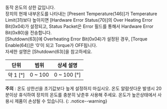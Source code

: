 
동작 온도의 상한 값입니다.  
장치의 현재 내부온도를 나타내는 [Present Temperature(146)]가 Temperature Limit(31)보다 높아지면 [Hardware Error Status(70)]의 Over Heating Error Bit(0x04)가 설정되고, Status Packet은 Error 필드를 통해서 Hardware Error Bit(0x80)을 전송합니다.  
[Shutdown(63)]에 Overheating Error Bit(0x04)가 설정된 경우, [Torque Enable(64)]은 ‘0’이 되고 Torque가 OFF됩니다.  
자세한 설명은 [Shutdown(63)]을 참고하세요.

|     단위     |  범위   |    상세 설명    |
|:------------:|:-------:|:---------------:|
| 약 1 [&deg;] | 0 ~ 100 | 0 ~ 100 [&deg;] |

**주의** : 온도 상한선을 초기값보다 높게 설정하지 마십시오. 온도 알람셧다운 발생시 20분이상 휴식하여 장치의 온도를 충분히 낮춘후 사용해 주세요. 온도가 높은상태에서 사용시 제품이 손상될 수 있습니다.
{: .notice--warning}
